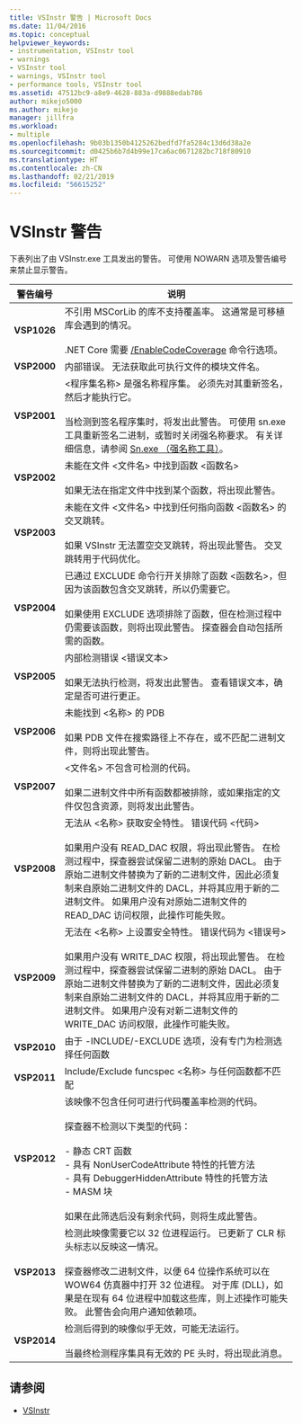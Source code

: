 ```yaml
---
title: VSInstr 警告 | Microsoft Docs
ms.date: 11/04/2016
ms.topic: conceptual
helpviewer_keywords:
- instrumentation, VSInstr tool
- warnings
- VSInstr tool
- warnings, VSInstr tool
- performance tools, VSInstr tool
ms.assetid: 47512bc9-a8e9-4628-883a-d9888edab786
author: mikejo5000
ms.author: mikejo
manager: jillfra
ms.workload:
- multiple
ms.openlocfilehash: 9b03b1350b4125262bedfd7fa5284c13d6d38a2e
ms.sourcegitcommit: d0425b6b7d4b99e17ca6ac0671282bc718f80910
ms.translationtype: HT
ms.contentlocale: zh-CN
ms.lasthandoff: 02/21/2019
ms.locfileid: "56615252"
---
```

# <a name="vsinstr-warnings"></a>VSInstr 警告
下表列出了由 VSInstr.exe 工具发出的警告。 可使用 NOWARN 选项及警告编号来禁止显示警告。

|警告编号|说明|
|--------------------|-----------------|
|**VSP1026**|不引用 MSCorLib 的库不支持覆盖率。 这通常是可移植库会遇到的情况。<br /><br />.NET Core 需要 [/EnableCodeCoverage](/visualstudio/test/vstest-console-options) 命令行选项。|
|**VSP2000**|内部错误。 无法获取此可执行文件的模块文件名。|
|**VSP2001**|\<程序集名称> 是强名称程序集。 必须先对其重新签名，然后才能执行它。<br /><br /> 当检测到签名程序集时，将发出此警告。 可使用 sn.exe 工具重新签名二进制，或暂时关闭强名称要求。 有关详细信息，请参阅 [Sn.exe （强名称工具）](/dotnet/framework/tools/sn-exe-strong-name-tool)。|
|**VSP2002**|未能在文件 \<文件名> 中找到函数 \<函数名><br /><br /> 如果无法在指定文件中找到某个函数，将出现此警告。|
|**VSP2003**|未能在文件 \<文件名> 中找到任何指向函数 \<函数名> 的交叉跳转。<br /><br /> 如果 VSInstr 无法置空交叉跳转，将出现此警告。 交叉跳转用于代码优化。|
|**VSP2004**|已通过 EXCLUDE 命令行开关排除了函数 \<函数名>，但因为该函数包含交叉跳转，所以仍需要它。<br /><br /> 如果使用 EXCLUDE 选项排除了函数，但在检测过程中仍需要该函数，则将出现此警告。 探查器会自动包括所需的函数。|
|**VSP2005**|内部检测错误 \<错误文本><br /><br /> 如果无法执行检测，将发出此警告。 查看错误文本，确定是否可进行更正。|
|**VSP2006**|未能找到 \<名称> 的 PDB<br /><br /> 如果 PDB 文件在搜索路径上不存在，或不匹配二进制文件，则将出现此警告。|
|**VSP2007**|\<文件名> 不包含可检测的代码。<br /><br /> 如果二进制文件中所有函数都被排除，或如果指定的文件仅包含资源，则将发出此警告。|
|**VSP2008**|无法从 \<名称> 获取安全特性。 错误代码 \<代码><br /><br /> 如果用户没有 READ_DAC 权限，将出现此警告。 在检测过程中，探查器尝试保留二进制的原始 DACL。 由于原始二进制文件替换为了新的二进制文件，因此必须复制来自原始二进制文件的 DACL，并将其应用于新的二进制文件。 如果用户没有对原始二进制文件的 READ_DAC 访问权限，此操作可能失败。|
|**VSP2009**|无法在 \<名称> 上设置安全特性。 错误代码为 \<错误号><br /><br /> 如果用户没有 WRITE_DAC 权限，将出现此警告。 在检测过程中，探查器尝试保留二进制的原始 DACL。 由于原始二进制文件替换为了新的二进制文件，因此必须复制来自原始二进制文件的 DACL，并将其应用于新的二进制文件。 如果用户没有对新二进制文件的 WRITE_DAC 访问权限，此操作可能失败。|
|**VSP2010**|由于 -INCLUDE/-EXCLUDE 选项，没有专门为检测选择任何函数|
|**VSP2011**|Include/Exclude funcspec \<名称> 与任何函数都不匹配|
|**VSP2012**|该映像不包含任何可进行代码覆盖率检测的代码。<br /><br /> 探查器不检测以下类型的代码：<br /><br /> - 静态 CRT 函数<br />- 具有 NonUserCodeAttribute 特性的托管方法<br />- 具有 DebuggerHiddenAttribute 特性的托管方法<br />- MASM 块<br /><br /> 如果在此筛选后没有剩余代码，则将生成此警告。|
|**VSP2013**|检测此映像需要它以 32 位进程运行。 已更新了 CLR 标头标志以反映这一情况。<br /><br /> 探查器修改二进制文件，以便 64 位操作系统可以在 WOW64 仿真器中打开 32 位进程。 对于库 (DLL)，如果是在现有 64 位进程中加载这些库，则上述操作可能失败。 此警告会向用户通知依赖项。|
|**VSP2014**|检测后得到的映像似乎无效，可能无法运行。<br /><br /> 当最终检测程序集具有无效的 PE 头时，将出现此消息。|

## <a name="see-also"></a>请参阅
- [VSInstr](../profiling/vsinstr.md)
